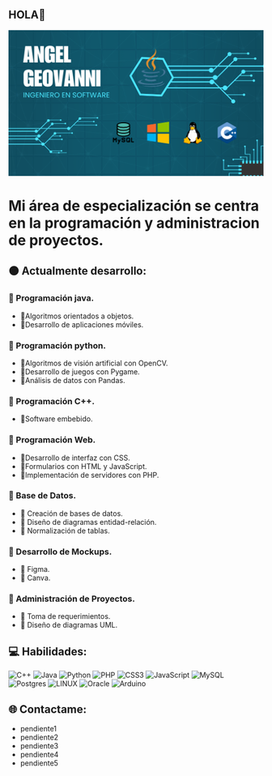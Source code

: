 ## HOLA👋
![tarjeta](https://github.com/Angel-marcial/Angel-marcial/blob/main/Tarjeta.png)  

# Mi área de especialización se centra en la programación y administracion de proyectos. 

## 🟠 Actualmente desarrollo:
### 🔴 Programación java.

- 🔵Algoritmos orientados a objetos.
- 🔵Desarrollo de aplicaciones móviles.

### 🔴 Programación python.
  
- 🔵Algoritmos de visión artificial con OpenCV.
- 🔵Desarrollo de juegos con Pygame.
- 🔵Análisis de datos con Pandas.

### 🔴 Programación C++.

- 🔵Software embebido.

### 🔴 Programación Web.

- 🔵Desarrollo de interfaz con CSS.
- 🔵Formularios con HTML y JavaScript.
- 🔵Implementación de servidores con PHP.

### 🔴 Base de Datos.

 - 🔵 Creación de bases de datos.
 - 🔵 Diseño de diagramas entidad-relación.
 - 🔵 Normalización de tablas.

### 🔴 Desarrollo de Mockups.

- 🔵 Figma.
- 🔵 Canva. 

### 🔴 Administración de Proyectos.

- 🔵 Toma de requerimientos.
- 🔵 Diseño de diagramas UML.
   

## 💻 Habilidades:
![C++](https://img.shields.io/badge/c++-%2300599C.svg?style=for-the-badge&logo=c%2B%2B&logoColor=white) 
![Java](https://img.shields.io/badge/java-%23ED8B00.svg?style=for-the-badge&logo=java&logoColor=white) 
![Python](https://img.shields.io/badge/python-3670A0?style=for-the-badge&logo=python&logoColor=ffdd54) 
![PHP](https://img.shields.io/badge/php-%23777BB4.svg?style=for-the-badge&logo=php&logoColor=white) 
![CSS3](https://img.shields.io/badge/css3-%231572B6.svg?style=for-the-badge&logo=css3&logoColor=white) 
![JavaScript](https://img.shields.io/badge/javascript-%23323330.svg?style=for-the-badge&logo=javascript&logoColor=%23F7DF1E) 
![MySQL](https://img.shields.io/badge/mysql-%2300f.svg?style=for-the-badge&logo=mysql&logoColor=white) 
![Postgres](https://img.shields.io/badge/postgres-%23316192.svg?style=for-the-badge&logo=postgresql&logoColor=white) 
![LINUX](https://img.shields.io/badge/Linux-FCC624?style=for-the-badge&logo=linux&logoColor=black) 
![Oracle](https://img.shields.io/badge/Oracle-F80000?style=for-the-badge&logo=oracle&logoColor=white) 
![Arduino](https://img.shields.io/badge/-Arduino-00979D?style=for-the-badge&logo=Arduino&logoColor=white)

## 🌐 Contactame:
- pendiente1
- pendiente2
- pendiente3
- pendiente4
- pendiente5


